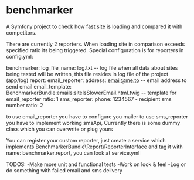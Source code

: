 benchmarker
===========

A Symfony project to check how fast site is loading and compared it with competitors.

There are currently 2 reporters. When loading site in comparison exceeds specified ratio its being triggered.
Special configuration is for reporters in config.yml:

benchmarker:
    log_file_name: log.txt -- log file when all data about sites being tested will be written, this file resides in log file of the project (app/log)
    report:
        email_reporter:
            address: email@me.to -- email address to send email
            email_template: BenchmarkerBundle:emails:siteIsSlowerEmail.html.twig  -- template for email_reporter
            ratio: 1
        sms_reporter:
            phone: 1234567 - recipient sms number
            ratio: 2

to use email_reporter you have to configure you mailer
to use sms_reporter you have to implement working smsApi, Currently there is some dummy class which you can overwrite or plug yours

You can register your custom reporter, just create a service which implements BenchmarkerBundle\Report\ReporterInterface and tag it with name: benchmarker.report, you can look at service.yml

TODOS:
-Make more unit and functional tests
-Work on look & feel
-Log or do something with failed email and sms delivery